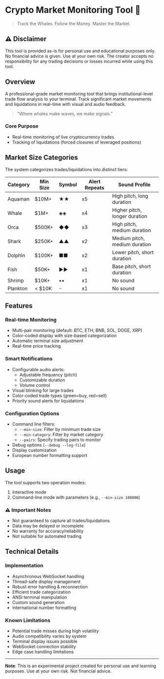 # Crypto Market Monitoring Tool 🐋

> Track the Whales. Follow the Money. Master the Market.

## ⚠️ Disclaimer
This tool is provided as-is for personal use and educational purposes only. No financial advice is given. Use at your own risk. The creator accepts no responsibility for any trading decisions or losses incurred while using this tool.

## Overview
A professional-grade market monitoring tool that brings institutional-level trade flow analysis to your terminal. Track significant market movements and liquidations in real-time with visual and audio feedback.

> "Where whales make waves, we make signals."

### Core Purpose
- Real-time monitoring of live cryptocurrency trades
- Tracking of liquidations (forced closures of leveraged positions)

## Market Size Categories

The system categorizes trades/liquidations into distinct tiers:

| Category | Min Size | Symbol | Alert Repeats | Sound Profile |
|----------|----------|--------|---------------|---------------|
| Aquaman | $10M+ | ★★ | x5 | High pitch, long duration |
| Whale | $1M+ | ◈◈ | x4 | Higher pitch, longer duration |
| Orca | $500K+ | ◆◆ | x3 | High pitch, medium duration |
| Shark | $250K+ | ▲▲ | x2 | Medium pitch, medium duration |
| Dolphin | $100K+ | ■■ | x2 | Lower pitch, short duration |
| Fish | $50K+ | ►► | x1 | Base pitch, short duration |
| Shrimp | $10K+ | ▪▪ | x1 | No sound |
| Plankton | < $10K | ·· | x1 | No sound |

## Features

### Real-time Monitoring
- Multi-pair monitoring (default: BTC, ETH, BNB, SOL, DOGE, XRP)
- Color-coded display with size-based categorization
- Automatic terminal size adjustment
- Real-time price tracking

### Smart Notifications
- Configurable audio alerts:
  - Adjustable frequency (pitch)
  - Customizable duration
  - Volume control
- Visual blinking for large trades
- Color-coded trade types (green=buy, red=sell)
- Priority sound alerts for liquidations

### Configuration Options
- Command line filters:
  - `--min-size`: Filter by minimum trade size
  - `--min-category`: Filter by market category
  - `--pairs`: Specify trading pairs to monitor
- Debug options (`--debug --log-file`)
- Display customization
- European number formatting support

## Usage

The tool supports two operation modes:
1. Interactive mode
2. Command-line mode with parameters (e.g., `--min-size 100000`)

### ⚠️ Important Notes
- Not guaranteed to capture all trades/liquidations
- Data may be delayed or incomplete
- No warranty for accuracy/reliability
- Not suitable for automated trading

## Technical Details

### Implementation
- Asynchronous WebSocket handling
- Thread-safe display management
- Robust error handling & reconnection
- Efficient trade categorization
- ANSI terminal manipulation
- Custom sound generation
- International number formatting

### Known Limitations
- Potential trade misses during high volatility
- Audio compatibility varies by system
- Terminal display issues possible
- WebSocket connection stability
- Edge case handling limitations

---

**Note**: This is an experimental project created for personal use and learning purposes. Use at your own risk. Not financial advice.
